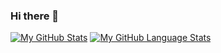 ### Hi there 👋

<!--
**AKSHAYSHARMAJS/AKSHAYSHARMAJS** is a ✨ _special_ ✨ repository because its `README.md` (this file) appears on your GitHub profile.

Here are some ideas to get you started:

- 🔭 I’m currently working on ...
- 🌱 I’m currently learning ...
- 👯 I’m looking to collaborate on ...
- 🤔 I’m looking for help with ...
- 💬 Ask me about ...
- 📫 How to reach me: ...
- 😄 Pronouns: ...
- ⚡ Fun fact: ...
-->
[![My GitHub Stats](https://github-readme-stats.vercel.app/api/?username=akshaysharmajs&count_private=true&theme=tokyonight&showicons=true)]()
[![My GitHub Language Stats](https://github-readme-stats.vercel.app/api/top-langs/?username=akshaysharmajs&langs_count=5&theme=tokyonight)]()
